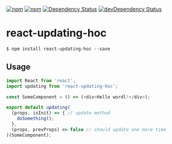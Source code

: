 [![npm](http://img.shields.io/npm/v/react-updating-hoc.svg?style=flat-square)](https://www.npmjs.com/package/react-updating-hoc)
[![npm](http://img.shields.io/npm/l/react-updating-hoc.svg?style=flat-square)](http://opensource.org/licenses/MIT)
[![Dependency Status](https://david-dm.org/aliaksandr-master/react-updating-hoc.svg?style=flat-square)](https://david-dm.org/aliaksandr-master/react-updating-hoc)
[![devDependency Status](https://david-dm.org/aliaksandr-master/react-updating-hoc/dev-status.svg?style=flat-square)](https://david-dm.org/aliaksandr-master/react-updating-hoc#info=devDependencies)

# react-updating-hoc

```shell
$ npm install react-updating-hoc --save
```

## Usage 

```js
import React from 'react';
import updating from 'react-updating-hoc';

const SomeComponent = () => (<div>Hello wordl!</div>);

export default updating(
  (props, isInit) => { // update method
    doSomething(); 
  },
  (props, prevProps) => false // should update one more time
)(SomeComponent);
```
